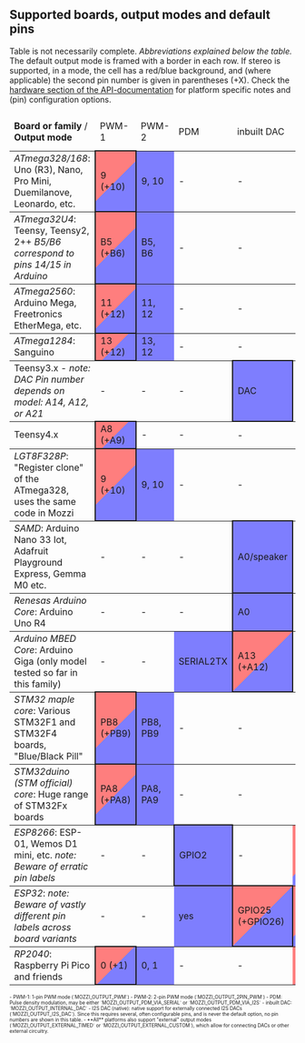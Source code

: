 ## Supported boards, output modes and default pins
Table is not necessarily complete. *Abbreviations explained below the table.* The default output mode is framed with a border in each row.
If stereo is supported, in a mode, the cell has a red/blue background, and (where applicable) the second pin number is given in parentheses (+X).
Check the [hardware section of the API-documentation](https://sensorium.github.io/Mozzi/doc/html/hardware.html) for platform specific notes and (pin) configuration options.

<style>
td[data-mo] { background-color: rgba(0,0,255,.5); }
td[data-st] { background: linear-gradient(-45deg,rgba(0,0,255,.5) 50%, rgba(255,0,0,.5) 50%); }
td[data-md] { border: 2px solid; background-color: rgba(0,0,255,.5); }
td[data-sd] { border: 2px solid; background: linear-gradient(-45deg,rgba(0,0,255,.5) 50%, rgba(255,0,0,.5) 50%); }
</style>

<table border="0">
<thead>
<tr><td><b>Board or family</b>  / <b>Output mode</b>                                            </td><td> PWM-1          </td><td> PWM-2             </td><td> PDM        </td><td>inbuilt DAC </td><td>I2S DAC (native)</td></tr>
</thead>
<tbody>
<tr style="border-top: 1px solid">
    <td><i>ATmega328/168</i>: Uno (R3), Nano, Pro Mini, Duemilanove, Leonardo, etc.             </td><td data-sd>9 (+10) </td><td data-mo>9, 10      </td><td> -          </td><td> -          </td><td> -          </td></tr>
<tr style="border-top: 1px solid">
    <td><i>ATmega32U4</i>: Teensy, Teensy2, 2++ <i>B5/B6 correspond to pins 14/15 in Arduino</i></td><td data-sd>B5 (+B6)</td><td data-mo>B5, B6     </td><td> -          </td><td> -          </td><td> -          </td></tr>
<tr style="border-top: 1px solid">
    <td><i>ATmega2560</i>: Arduino Mega, Freetronics EtherMega, etc.                            </td><td data-sd>11 (+12)</td><td data-mo>11, 12     </td><td> -          </td><td> -          </td><td> -          </td></tr>
<tr style="border-top: 1px solid">
    <td><i>ATmega1284</i>: Sanguino                                                             </td><td data-sd>13 (+12)</td><td data-mo>13, 12     </td><td> -          </td><td> -          </td><td> -          </td></tr>
<tr style="border-top: 1px solid">
    <td>Teensy3.x - <i>note: DAC Pin number depends on model: A14, A12, or A21</i>              </td><td> -              </td><td> -                 </td><td> -          </td><td data-md>DAC </td><td> -          </td></tr>
<tr style="border-top: 1px solid">
    <td>Teensy4.x                                                                               </td><td data-sd>A8 (+A9)</td><td> -                 </td><td> -          </td><td> -          </td><td> -          </td></tr>
<tr style="border-top: 1px solid">
    <td><i>LGT8F328P</i>: "Register clone" of the ATmega328, uses the same code in Mozzi        </td><td data-sd>9 (+10) </td><td data-mo>9, 10      </td><td> -          </td><td> -          </td><td> -          </td></tr>
<tr style="border-top: 1px solid">
    <td><i>SAMD</i>: Arduino Nano 33 Iot, Adafruit Playground Express, Gemma M0 etc.            </td><td> -              </td><td> -                 </td><td> -          </td><td data-md>A0/speaker</td><td> -   </td></tr>
<tr style="border-top: 1px solid">
    <td><i>Renesas Arduino Core</i>: Arduino Uno R4                                             </td><td> -              </td><td> -                 </td><td> -          </td><td data-md>A0  </td><td> -          </td></tr>
<tr style="border-top: 1px solid">
    <td><i>Arduino MBED Core</i>: Arduino Giga (only model tested so far in this family)        </td><td> -              </td><td> -                 </td><td data-mo>SERIAL2TX</td><td data-sd>A13 (+A12)</td><td> -    </td></tr>
<tr style="border-top: 1px solid">
    <td><i>STM32 maple core</i>: Various STM32F1 and STM32F4 boards, "Blue/Black Pill"          </td><td data-sd>PB8 (+PB9)</td><td data-mo>PB8, PB9 </td><td> -          </td><td> -          </td><td> -          </td></tr>
<tr style="border-top: 1px solid">
    <td><i>STM32duino (STM official) core</i>: Huge range of STM32Fx boards                     </td><td data-sd>PA8 (+PA8)</td><td data-mo>PA8, PA9 </td><td> -          </td><td> -          </td><td> -          </td></tr>
<tr style="border-top: 1px solid">
    <td><i>ESP8266</i>: ESP-01, Wemos D1 mini, etc. <i>note: Beware of erratic pin labels</i>   </td><td> -              </td><td> -                 </td><td data-md>GPIO2</td><td> -         </td><td data-st>yes </td></tr>
<tr style="border-top: 1px solid">
    <td><i>ESP32</i>: <i>note: Beware of vastly different pin labels across board variants</i>  </td><td> -              </td><td> -                 </td><td data-mo>yes </td><td data-sd>GPIO25 (+GPIO26)</td><td data-st>yes</td></tr>
<tr style="border-top: 1px solid">
    <td><i>RP2040</i>: Raspberry Pi Pico and friends                                            </td><td data-sd>0 (+1)  </td><td data-mo>0, 1       </td><td> -          </td><td> -          </td><td data-st>yes </td></tr>
</tbody>
</table>

<span style="font-size: .6em">
 - PWM-1: 1-pin PWM mode (`MOZZI_OUTPUT_PWM`)
 - PWM-2: 2-pin PWM mode (`MOZZI_OUTPUT_2PIN_PWM`)
 - PDM: Pulse density modulation, may be either `MOZZI_OUTPUT_PDM_VIA_SERIAL` or `MOZZI_OUTPUT_PDM_VIA_I2S`
 - inbuilt DAC: `MOZZI_OUTPUT_INTERNAL_DAC`
 - I2S DAC (native): native support for externally connected I2S DACs (`MOZZI_OUTPUT_I2S_DAC`). Since this requires several, often
   configurable pins, and is never the default option, no pin numbers are shown in this table.
 - **All** platforms also support "external" output modes (`MOZZI_OUTPUT_EXTERNAL_TIMED` or `MOZZI_OUTPUT_EXTERNAL_CUSTOM`), which allow
   for connecting DACs or other external circuitry.
</span>
